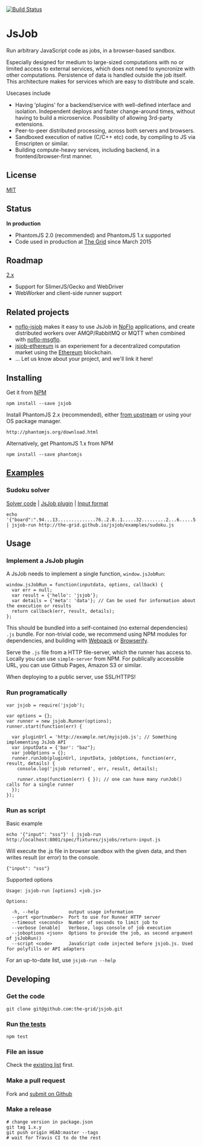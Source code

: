 [![Build Status](https://travis-ci.org/the-grid/jsjob.svg?branch=master)](https://travis-ci.org/the-grid/jsjob)
# JsJob

Run arbitrary JavaScript code as jobs, in a browser-based sandbox.

Especially designed for medium to large-sized computations with no or limited access
to external services, which does not need to syncronize with other computations.
Persistence of data is handled outside the job itself.
This architecture makes for services which are easy to distribute and scale.

Usecases include

* Having 'plugins' for a backend/service with well-defined interface and isolation.
Independent deploys and faster change-around times, without having to build a microservice.
Possibility of allowing 3rd-party extensions.
* Peer-to-peer distributed processing, across both servers and browsers.
* Sandboxed execution of native (C/C++ etc) code, by compiling to JS via Emscripten or similar.
* Building compute-heavy services, including backend, in a frontend/browser-first manner.

## License
[MIT](./LICENSE.md)

## Status
**In production**

* PhantomJS 2.0 (recommended) and PhantomJS 1.x supported
* Code used in production at [The Grid](http://thegrid.io) since March 2015

## Roadmap

[2.x](https://github.com/the-grid/jsjob/milestones/2.x)

* Support for SlimerJS/Gecko and WebDriver
* WebWorker and client-side runner support

## Related projects

* [noflo-jsjob](https://github.com/noflo/noflo-jsjob) makes it easy to use JsJob in [NoFlo](http://) applications,
and create distributed workers over AMQP/RabbitMQ or MQTT when combined with [noflo-msgflo](http://github.com/noflo/noflo-runtime-msgflo).
* [jsjob-ethereum](https://github.com/the-grid/jsjob-ethereum) is an experiement for a decentralized
computation market using the [Ethereum](https://www.ethereum.org/) blockchain.
* ... Let us know about your project, and we'll link it here!

## Installing

Get it from [NPM](https://www.npmjs.com/package/jsjob)

    npm install --save jsjob

Install PhantomJS 2.x (recommended),
either [from upstream](http://phantomjs.org/download.html) or using your OS package manager.

    http://phantomjs.org/download.html

Alternatively, get PhantomJS 1.x from NPM

    npm install --save phantomjs

## [Examples](./examples)

### Sudoku solver

[Solver code](./examples/sudoku.coffee) |
[JsJob plugin](./examples/sudoku.js) |
[Input format](http://www2.warwick.ac.uk/fac/sci/moac/people/students/peter_cock/python/sudoku/)

    echo '{"board":".94...13..............76..2.8..1.....32.........2...6.....5.4.......8..7..63.4..8"}' | jsjob-run http://the-grid.github.io/jsjob/examples/sudoku.js

## Usage

### Implement a JsJob plugin

A JsJob needs to implement a single function, `window.jsJobRun`:

    window.jsJobRun = function(inputdata, options, callback) {
      var err = null;
      var result = {'hello': 'jsjob'};
      var details = {'meta': 'data'}; // Can be used for information about the execution or results
      return callback(err, result, details);
    };

This should be bundled into a self-contained (no external dependencies) `.js` bundle.
For non-trivial code, we recommend using NPM modules for dependencies, and building with
[Webpack](https://webpack.github.io/) or [Browserify](http://browserify.org/).

Serve the `.js` file from a HTTP file-server, which the runner has access to.
Locally you can use `simple-server` from NPM.
For publically accessible URL, you can use Github Pages, Amazon S3 or similar.

When deploying to a public server, use SSL/HTTPS!

### Run programatically

    var jsjob = require('jsjob');

    var options = {};
    var runner = new jsjob.Runner(options);
    runner.start(function(err) {

      var pluginUrl = 'http://example.net/myjsjob.js'; // Something implementing JsJob API
      var inputData = {'bar': "baz"};
      var jobOptions = {};
      runner.runJob(pluginUrl, inputData, jobOptions, function(err, result, details) {
        console.log('jsjob returned', err, result, details);

        runner.stop(function(err) { }); // one can have many runJob() calls for a single runner
      });
    });

### Run as script

Basic example

    echo '{"input": "sss"}' | jsjob-run http:/localhost:8001/spec/fixtures/jsjobs/return-input.js

Will execute the .js file in browser sandbox with the given data,
and then writes result (or error) to the console.

    {"input": "sss"}

Supported options

    Usage: jsjob-run [options] <job.js>

    Options:

      -h, --help           output usage information
      --port <portnumber>  Port to use for Runner HTTP server
      --timeout <seconds>  Number of seconds to limit job to
      --verbose [enable]   Verbose, logs console of job execution
      --joboptions <json>  Options to provide the job, as second argument of jsJobRun()
      --script <code>      JavaScript code injected before jsjob.js. Used for polyfills or API adapters

For an up-to-date list, use `jsjob-run --help`


## Developing

### Get the code

    git clone git@github.com:the-grid/jsjob.git

### Run [the tests](./spec)

    npm test

### File an issue

Check the [existing list](https://github.com/the-grid/jsjob/issues) first.

### Make a pull request

Fork and [submit on Github](https://github.com/the-grid/jsjob/pulls)

### Make a release

    # change version in package.json
    git tag 1.x.y
    git push origin HEAD:master --tags
    # wait for Travis CI to do the rest
